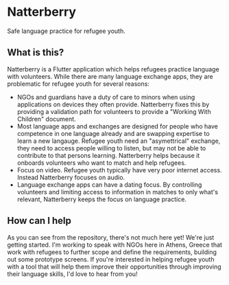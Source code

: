 # Natterberry

Safe language practice for refugee youth.

## What is this?

Natterberry is a Flutter application which helps refugees practice language with volunteers. While there are many language exchange apps, they are problematic for refugee youth for several reasons:

- NGOs and guardians have a duty of care to minors when using applications on devices they often provide. Natterberry fixes this by providing a validation path for volunteers to provide a "Working With Children" document.
- Most language apps and exchanges are designed for people who have competence in one language already and are swapping expertise to learn a new langauge. Refugee youth need an "asymettrical" exchange, they need to access people willing to listen, but may not be able to contribute to that persons learning. Natterberry helps because it onboards volunteers who want to match and help refugees.
- Focus on video. Refugee youth typically have very poor internet access. Instead Natterberry focuses on audio.
- Language exchange apps can have a dating focus. By controlling volunteers and limiting access to information in matches to only what's relevant, Natterberry keeps the focus on language practice.

## How can I help

As you can see from the repository, there's not much here yet! We're just getting started. I'm working to speak with NGOs here in Athens, Greece that work with refugees to further scope and define the requirements, building out some prototype screens. If you're interested in helping refugee youth with a tool that will help them improve their opportunities through improving their language skills, I'd love to hear from you!